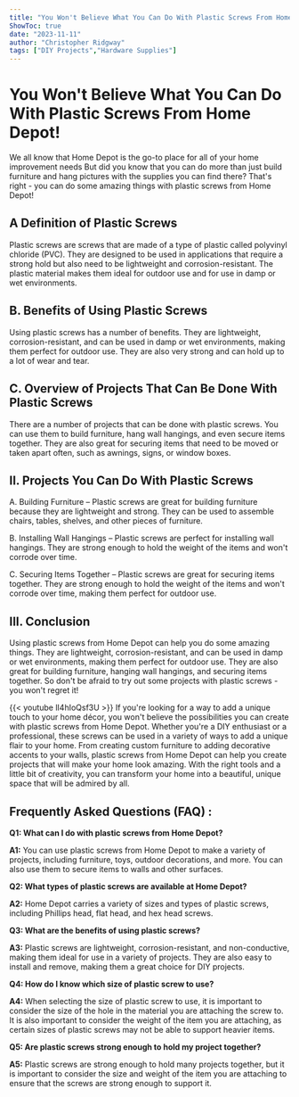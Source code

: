 ```yaml
---
title: "You Won't Believe What You Can Do With Plastic Screws From Home Depot!"
ShowToc: true 
date: "2023-11-11"
author: "Christopher Ridgway" 
tags: ["DIY Projects","Hardware Supplies"]
---
```

# You Won't Believe What You Can Do With Plastic Screws From Home Depot!

We all know that Home Depot is the go-to place for all of your home improvement needs But did you know that you can do more than just build furniture and hang pictures with the supplies you can find there? That's right - you can do some amazing things with plastic screws from Home Depot!

## A Definition of Plastic Screws

Plastic screws are screws that are made of a type of plastic called polyvinyl chloride (PVC). They are designed to be used in applications that require a strong hold but also need to be lightweight and corrosion-resistant. The plastic material makes them ideal for outdoor use and for use in damp or wet environments.

## B. Benefits of Using Plastic Screws

Using plastic screws has a number of benefits. They are lightweight, corrosion-resistant, and can be used in damp or wet environments, making them perfect for outdoor use. They are also very strong and can hold up to a lot of wear and tear. 

## C. Overview of Projects That Can Be Done With Plastic Screws

There are a number of projects that can be done with plastic screws. You can use them to build furniture, hang wall hangings, and even secure items together. They are also great for securing items that need to be moved or taken apart often, such as awnings, signs, or window boxes.

## II. Projects You Can Do With Plastic Screws

A. Building Furniture – Plastic screws are great for building furniture because they are lightweight and strong. They can be used to assemble chairs, tables, shelves, and other pieces of furniture.

B. Installing Wall Hangings – Plastic screws are perfect for installing wall hangings. They are strong enough to hold the weight of the items and won't corrode over time.

C. Securing Items Together – Plastic screws are great for securing items together. They are strong enough to hold the weight of the items and won't corrode over time, making them perfect for outdoor use.

## III. Conclusion

Using plastic screws from Home Depot can help you do some amazing things. They are lightweight, corrosion-resistant, and can be used in damp or wet environments, making them perfect for outdoor use. They are also great for building furniture, hanging wall hangings, and securing items together. So don't be afraid to try out some projects with plastic screws - you won't regret it!

{{< youtube lI4hIoQsf3U >}} 
If you're looking for a way to add a unique touch to your home décor, you won't believe the possibilities you can create with plastic screws from Home Depot. Whether you're a DIY enthusiast or a professional, these screws can be used in a variety of ways to add a unique flair to your home. From creating custom furniture to adding decorative accents to your walls, plastic screws from Home Depot can help you create projects that will make your home look amazing. With the right tools and a little bit of creativity, you can transform your home into a beautiful, unique space that will be admired by all.

## Frequently Asked Questions (FAQ) :
**Q1: What can I do with plastic screws from Home Depot?**

**A1:** You can use plastic screws from Home Depot to make a variety of projects, including furniture, toys, outdoor decorations, and more. You can also use them to secure items to walls and other surfaces. 

**Q2: What types of plastic screws are available at Home Depot?**

**A2:** Home Depot carries a variety of sizes and types of plastic screws, including Phillips head, flat head, and hex head screws. 

**Q3: What are the benefits of using plastic screws?**

**A3:** Plastic screws are lightweight, corrosion-resistant, and non-conductive, making them ideal for use in a variety of projects. They are also easy to install and remove, making them a great choice for DIY projects. 

**Q4: How do I know which size of plastic screw to use?**

**A4:** When selecting the size of plastic screw to use, it is important to consider the size of the hole in the material you are attaching the screw to. It is also important to consider the weight of the item you are attaching, as certain sizes of plastic screws may not be able to support heavier items. 

**Q5: Are plastic screws strong enough to hold my project together?**

**A5:** Plastic screws are strong enough to hold many projects together, but it is important to consider the size and weight of the item you are attaching to ensure that the screws are strong enough to support it.



